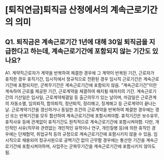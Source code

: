 # [퇴직연금]퇴직금 산정에서의 계속근로기간의 의미
## Q1. 퇴직금은 계속근로기간 1년에 대해 30일 퇴직금을 지급한다고 하는데, 계속근로기간에 포함되지 않는 기간도 있나요?
A1. 계약직근로자가 계약을 반복하여 체결한 경우에 그 계약이 반복된 기간, 근로자가 휴직한 경우 휴직기간, 임시직에서 정규직으로 전환된 경우 임시직 근로기간은 계속근로기간에 포함되지만, 군복무기간은 계속근로기간에 포함되지 않음.
"계속근로기간"이란 계속하여 근로를 제공한 기간, 근로계약을 체결하여 해지될 때까지의 기간.
계속근로기간의 기산일은 입사일, 근로계약체결일 등 출근의무가 있는 날이며, 마감일은 근로관계의 자동소멸, 임의퇴직, 합의퇴직, 정년퇴직, 정리해고, 징계해고 등 근로계약이 끝나는 날.
근로계약기간을 갱신하거나 동일한 조건의 근로계약을 반복하여 체결한 경우에는 갱신 또는 반복기간을 모두 합산하여 계속근로기간에 포함시켜야함.
휴직기간은 보수유무, 휴직사유 등에 관계없이 휴직기간도 원칙적으로 계속근로기간에 포함시켜야함.
다만, 개인적인 사유(직무와 관련없는 개인적인 유학이나 연구, 개인질병 등)에 의한 휴직인 경우에는 단체협약, 취업규칙 등의 규정으로 계속근로기간에 포함시키지 않을 수 있음.
임시직으로 채용되어 정규사원으로 공백기간 없이 근무함 경우에는 통산한 기간을 계속근로기간에 포함시켜야하며, 사업주는 군복무기간을 계속근로기간에 포함시키지 않아도 됨.
